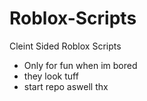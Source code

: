 # Roblox-Scripts
Cleint Sided Roblox Scripts 
- Only for fun when im bored
- they look tuff
- start repo aswell thx
